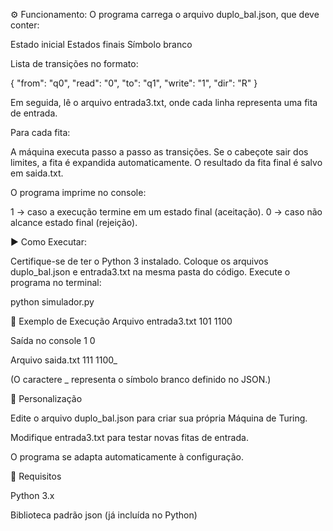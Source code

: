 ⚙️ Funcionamento:
O programa carrega o arquivo duplo_bal.json, que deve conter:

Estado inicial
Estados finais
Símbolo branco

Lista de transições no formato:

{
  "from": "q0",
  "read": "0",
  "to": "q1",
  "write": "1",
  "dir": "R"
}


Em seguida, lê o arquivo entrada3.txt, onde cada linha representa uma fita de entrada.

Para cada fita:

A máquina executa passo a passo as transições.
Se o cabeçote sair dos limites, a fita é expandida automaticamente.
O resultado da fita final é salvo em saida.txt.

O programa imprime no console:

1 → caso a execução termine em um estado final (aceitação).
0 → caso não alcance estado final (rejeição).

▶️ Como Executar:

Certifique-se de ter o Python 3 instalado.
Coloque os arquivos duplo_bal.json e entrada3.txt na mesma pasta do código.
Execute o programa no terminal:

python simulador.py

📝 Exemplo de Execução
Arquivo entrada3.txt
101
1100

Saída no console
1
0

Arquivo saida.txt
111
1100_

(O caractere _ representa o símbolo branco definido no JSON.)

🔧 Personalização

Edite o arquivo duplo_bal.json para criar sua própria Máquina de Turing.

Modifique entrada3.txt para testar novas fitas de entrada.

O programa se adapta automaticamente à configuração.

📌 Requisitos

Python 3.x

Biblioteca padrão json (já incluída no Python)
